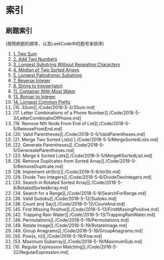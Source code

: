 # 索引

## 刷题索引

(按照刷题的顺序，以及LeetCode中的题号来排序)

1. [1. Two Sum](./Code/2018-4-24/TwoSum.md)
2. [2. Add Two Numbers](./Code/2018-4-25/AddTwoNumbers.md)
3. [3. Longest Substring Without Repeating Characters](./Code/2018-4-25/LongestSubstring.md)
4. [4. Median of Two Sorted Arrays](./Code/2018-4-26/MedianOfTwoSortedArrays.md)
5. [5. Longest Palindromic Substring](./Code/2018-4-27/LongestPalindromicSubstring.md)
6. [7. Reverse Integer](./Code/2018-5-1/ReverseInteger.md)
7. [8. String to Integer(atoi)](./Code/2018-5-1/StringToInteger.md)
8. [11. Container With Most Water](./Code/2018-5-2/ContainerWithMostWater.md)
9. [13. Roman to Integer](./Code/2018-5-2/RomainToInteger.md)
10. [14. Longest Common Prefix](./Code/2018-5-2/LongestCommonPre.md)
11. [15. 3Sum][./Code/2018-5-3/3Sum.md]
12. [17. Letter Combinations of a Phone Number][./Code/2018-5-3/LetterCombinatioOfPhone.md]
13. [19. Remove Nth Node From End of List][./Code/2018-5-5/RemoveFromEnd.md]
14. [20. Valid Parentheses][./Code/2018-5-5/ValidParentheses.md]
15. [21. Merge Two Sorted Lists]  [./Code/2018-5-5/MergeSortedLists.md]
16. [22. Generate Parentheses][./Code/2018-5-5/GenereateParentheses.md]
17. [23. Merge k Sorted Lists][./Code/2018-5-5/MergeKSortedList.md]
18. [26. Remove Duplicates from Sorted Array][./Code/2018-5-5/RemoveDuplicate.md]
19. [28. Implement strStr()][./Code/2018-5-6/strStr.md]
20. [29. Divide Two Integers][./Code/2018-5-6/DivideTwoIntegers.md]
21. [33. Search in Rotated Sorted Array][./Code/2018-5-8/RotatedSortedArray.md]
22. [34. Search for a Range][./Code/2018-5-9/SearchForRange.md]
23. [36. Valid Sudoku][./Code/2018-5-12/Sudoko.md]
24. [38. Count and Say][./Code/2018-5-12/CountAnd.md]
25. [45. First Missing Positive][./Code/2018-5-13/FirstMissingPositive.md]
25. [42. Trapping Rain Water][./Code/2018-5-13/TrappingRainWater.md]
26. [46. Permutations][./Code/2018-5-19/Permutations.md]
27. [48. Rotate Image][./Code/2018-5-19/RotateImage.md]
28. [49. Group Anagrams][./Code/2018-5-19/GroupAnagrams.md]
29. [50. Pow(x, n)][./Code/2018-5-19/Pow.md]
30. [53. Maximum Subarray][./Code/2018-5-19/MaximumSub.md]
31. [10. Regular Expression Matching][./Code/2018-5-22/RegularExpression.md]